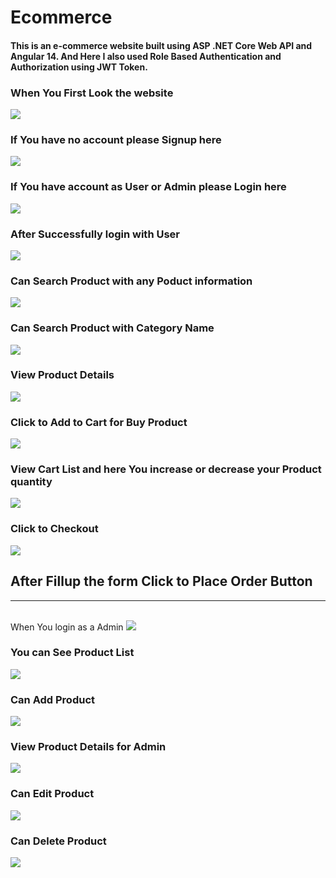 # Ecommerce
#### This is an e-commerce website built using ASP .NET Core Web API and Angular 14. And Here I also used Role Based Authentication and Authorization using JWT Token.

###  When You First Look the website
<img src="https://github.com/mmrradif/Ecommerce/blob/5373ed0c98db4c67eef5fef1e734d1e6d00c5096/Screenshots/HomePage.jpeg"/>

###  If You have no account please Signup here
<img src="https://github.com/mmrradif/Ecommerce/blob/5373ed0c98db4c67eef5fef1e734d1e6d00c5096/Screenshots/Signup.jpeg"/>

###  If You have account as User or Admin please Login here
<img src="https://github.com/mmrradif/Ecommerce/blob/5373ed0c98db4c67eef5fef1e734d1e6d00c5096/Screenshots/Login.jpeg"/>

###  After Successfully login with User
<img src="https://github.com/mmrradif/Ecommerce/blob/5373ed0c98db4c67eef5fef1e734d1e6d00c5096/Screenshots/AfterLogin.jpeg"/>

###  Can Search Product with any Poduct information
<img src="https://github.com/mmrradif/Ecommerce/blob/5373ed0c98db4c67eef5fef1e734d1e6d00c5096/Screenshots/SearchProduct.jpeg"/>

###  Can Search Product with Category Name
<img src="https://github.com/mmrradif/Ecommerce/blob/5373ed0c98db4c67eef5fef1e734d1e6d00c5096/Screenshots/SearchByCategory.jpeg"/>

###  View Product Details
<img src="https://github.com/mmrradif/Ecommerce/blob/5373ed0c98db4c67eef5fef1e734d1e6d00c5096/Screenshots/ProductDetailsForUser.jpeg"/>

###  Click to Add to Cart for Buy Product
<img src="https://github.com/mmrradif/Ecommerce/blob/5373ed0c98db4c67eef5fef1e734d1e6d00c5096/Screenshots/AddToCart.jpeg"/>

###  View Cart List and here You increase or decrease your Product quantity
<img src="https://github.com/mmrradif/Ecommerce/blob/5373ed0c98db4c67eef5fef1e734d1e6d00c5096/Screenshots/CartPage.jpeg"/>

###  Click to Checkout
<img src="https://github.com/mmrradif/Ecommerce/blob/5373ed0c98db4c67eef5fef1e734d1e6d00c5096/Screenshots/CheckOutPage.jpeg"/>

<h2>After Fillup the form Click to Place Order Button</h2>
<hr/>
<br/

###  When You login as a Admin
<img src="https://github.com/mmrradif/Ecommerce/blob/5373ed0c98db4c67eef5fef1e734d1e6d00c5096/Screenshots/AdminAfterLogin.jpeg"/>

###  You can See Product List
<img src="https://github.com/mmrradif/Ecommerce/blob/5373ed0c98db4c67eef5fef1e734d1e6d00c5096/Screenshots/ProductList.jpeg"/>

###  Can Add Product
<img src="https://github.com/mmrradif/Ecommerce/blob/5373ed0c98db4c67eef5fef1e734d1e6d00c5096/Screenshots/AddProduct.jpeg"/>

### View Product Details for Admin
<img src="https://github.com/mmrradif/Ecommerce/blob/5373ed0c98db4c67eef5fef1e734d1e6d00c5096/Screenshots/ProductDetailsForAdmin.jpeg"/>

###  Can Edit Product
<img src="https://github.com/mmrradif/Ecommerce/blob/5373ed0c98db4c67eef5fef1e734d1e6d00c5096/Screenshots/EditProduct.jpeg"/>

###  Can Delete Product
<img src="https://github.com/mmrradif/Ecommerce/blob/5373ed0c98db4c67eef5fef1e734d1e6d00c5096/Screenshots/DeleteConfirmation.jpeg"/>

